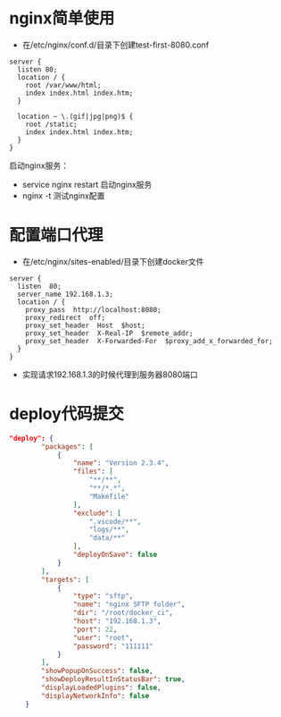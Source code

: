 # nginx简单使用

- 在/etc/nginx/conf.d/目录下创建test-first-8080.conf

```
server {
  listen 80;
  location / {
    root /var/www/html;
    index index.html index.htm;
  }

  location ~ \.(gif|jpg|png)$ {
    root /static;
    index index.html index.htm;
  }
}
```

启动nginx服务：

- service nginx restart 启动nginx服务
- nginx -t 测试nginx配置

# 配置端口代理

- 在/etc/nginx/sites-enabled/目录下创建docker文件

```
server {
  listen  80;
  server_name 192.168.1.3;
  location / {
    proxy_pass  http://localhost:8080;
    proxy_redirect  off;
    proxy_set_header  Host  $host;
    proxy_set_header  X-Real-IP  $remote_addr;
    proxy_set_header  X-Forwarded-For  $proxy_add_x_forwarded_for;
  }
}
```

- 实现请求192.168.1.3的时候代理到服务器8080端口

# deploy代码提交

```json
"deploy": {
        "packages": [
            {
                "name": "Version 2.3.4",
                "files": [
                    "**/**",
                    "**/*.*",
                    "Makefile"
                ],
                "exclude": [
                    ".vscode/**",
                    "logs/**",
                    "data/**"
                ],
                "deployOnSave": false
            }
        ],
        "targets": [
            {
                "type": "sftp",
                "name": "nginx SFTP folder",
                "dir": "/root/docker_ci",
                "host": "192.168.1.3",
                "port": 22,
                "user": "root",
                "password": "111111"
            }
        ],
        "showPopupOnSuccess": false,
        "showDeployResultInStatusBar": true,
        "displayLoadedPlugins": false,
        "displayNetworkInfo": false
    }
```

